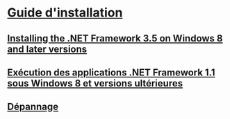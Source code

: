 # [Guide d'installation](guide-for-developers.md)
## [Installing the .NET Framework 3.5 on Windows 8 and later versions](net-framework-3-5-on-windows-8-plus.md)
## [Exécution des applications .NET Framework 1.1 sous Windows 8 et versions ultérieures](run-net-framework-1-1-apps.md)
## [Dépannage](troubleshoot-blocked-installations-and-uninstallations.md)
